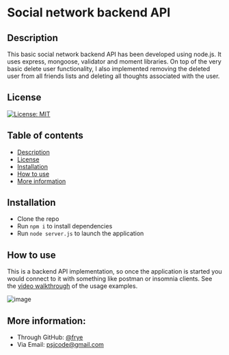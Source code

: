 # Social network backend API

## Description
This basic social network backend API has been developed using node.js. It uses express, mongoose, validator and moment libraries. On top of the very basic delete user functionality, I also implemented removing the deleted user from all friends lists and deleting all thoughts associated with the user.

## License
[![License: MIT](https://img.shields.io/badge/License-MIT-yellow.svg)](https://opensource.org/licenses/MIT)

## Table of contents
- [Description](#description)
- [License](#license)
- [Installation](#installation)
- [How to use](#how-to-use)
- [More information](#more-information)

## Installation
- Clone the repo
- Run ```npm i``` to install dependencies
- Run ```node server.js``` to launch the application

## How to use
This is a backend API implementation, so once the application is started you would connect to it with something like postman or insomnia clients. See the [video walkthrough](https://youtu.be/5y60AiU3XPk) of the usage examples.

![image](https://user-images.githubusercontent.com/98463/165461057-0aae16ab-cc40-4bbd-ad91-4c073c7c90b2.png)

## More information:
- Through GitHub: [@frye](https://github.com/frye)
- Via Email: psjcode@gmail.com
